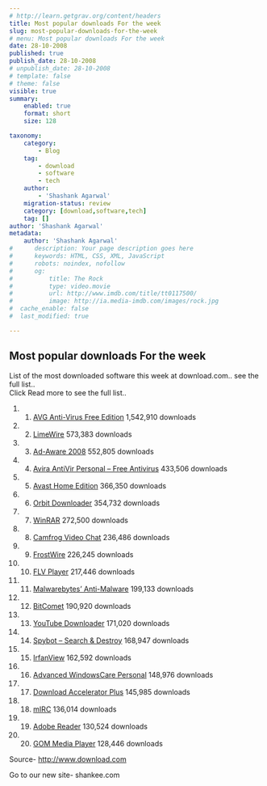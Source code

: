 ```yaml
---
# http://learn.getgrav.org/content/headers
title: Most popular downloads For the week
slug: most-popular-downloads-for-the-week
# menu: Most popular downloads For the week
date: 28-10-2008
published: true
publish_date: 28-10-2008
# unpublish_date: 28-10-2008
# template: false
# theme: false
visible: true
summary:
    enabled: true
    format: short
    size: 128

taxonomy:
    category:
        - Blog
    tag:
        - download
        - software
        - tech
    author:
        - 'Shashank Agarwal'
    migration-status: review
    category: [download,software,tech]
    tag: []
author: 'Shashank Agarwal'
metadata:
    author: 'Shashank Agarwal'
#      description: Your page description goes here
#      keywords: HTML, CSS, XML, JavaScript
#      robots: noindex, nofollow
#      og:
#          title: The Rock
#          type: video.movie
#          url: http://www.imdb.com/title/tt0117500/
#          image: http://ia.media-imdb.com/images/rock.jpg
#  cache_enable: false
#  last_modified: true

---
```


## Most popular downloads For the week

List of the most downloaded software this week at download.com.. see the full list..  
Click Read more to see the full list..

1. 1. [AVG Anti-Virus Free Edition](http://www.download.com/3000-2239_4-10320142.html) 1,542,910 downloads
2. 2. [LimeWire](http://www.download.com/3000-2166_4-10051892.html) 573,383 downloads
3. 3. [Ad-Aware 2008](http://www.download.com/3000-8022_4-10045910.html) 552,805 downloads
4. 4. [Avira AntiVir Personal – Free Antivirus](http://www.download.com/3000-2239_4-10322935.html) 433,506 downloads
5. 5. [Avast Home Edition](http://www.download.com/3000-2239_4-10019223.html) 366,350 downloads
6. 6. [Orbit Downloader](http://www.download.com/3000-2071_4-10600926.html) 354,732 downloads
7. 7. [WinRAR](http://www.download.com/3000-2250_4-10007677.html) 272,500 downloads
8. 8. [Camfrog Video Chat](http://www.download.com/3000-2348_4-10265538.html) 236,486 downloads
9. 9. [FrostWire](http://www.download.com/3000-2166_4-10627624.html) 226,245 downloads
10. 10. [FLV Player](http://www.download.com/3000-13632_4-10467081.html) 217,446 downloads

1. 11. [Malwarebytes’ Anti-Malware](http://www.download.com/3000-8022_4-10804572.html) 199,133 downloads
2. 12. [BitComet](http://www.download.com/3000-2196_4-10296306.html) 190,920 downloads
3. 13. [YouTube Downloader](http://www.download.com/3000-2071_4-10647340.html) 171,020 downloads
4. 14. [Spybot – Search & Destroy](http://www.download.com/3000-8022_4-10122137.html) 168,947 downloads
5. 15. [IrfanView](http://www.download.com/3000-2192_4-10021962.html) 162,592 downloads
6. 16. [Advanced WindowsCare Personal](http://www.download.com/3000-2086_4-10407614.html) 148,976 downloads
7. 17. [Download Accelerator Plus](http://www.download.com/3000-2071_4-10037157.html) 145,985 downloads
8. 18. [mIRC](http://www.download.com/3000-2150_4-10001733.html) 136,014 downloads
9. 19. [Adobe Reader](http://www.download.com/3000-2378_4-10000062.html) 130,524 downloads
10. 20. [GOM Media Player](http://www.download.com/3000-13632_4-10551786.html) 128,446 downloads

Source- http://www.download.com

Go to our new site- shankee.com
